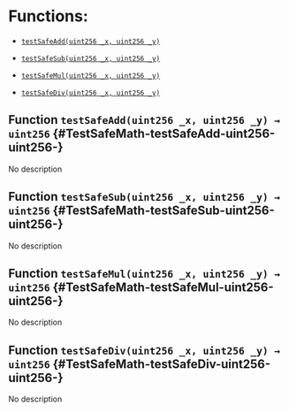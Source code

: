 # Functions:

- [`testSafeAdd(uint256 _x, uint256 _y)`](#TestSafeMath-testSafeAdd-uint256-uint256-)

- [`testSafeSub(uint256 _x, uint256 _y)`](#TestSafeMath-testSafeSub-uint256-uint256-)

- [`testSafeMul(uint256 _x, uint256 _y)`](#TestSafeMath-testSafeMul-uint256-uint256-)

- [`testSafeDiv(uint256 _x, uint256 _y)`](#TestSafeMath-testSafeDiv-uint256-uint256-)

## Function `testSafeAdd(uint256 _x, uint256 _y) → uint256` {#TestSafeMath-testSafeAdd-uint256-uint256-}

No description

## Function `testSafeSub(uint256 _x, uint256 _y) → uint256` {#TestSafeMath-testSafeSub-uint256-uint256-}

No description

## Function `testSafeMul(uint256 _x, uint256 _y) → uint256` {#TestSafeMath-testSafeMul-uint256-uint256-}

No description

## Function `testSafeDiv(uint256 _x, uint256 _y) → uint256` {#TestSafeMath-testSafeDiv-uint256-uint256-}

No description
